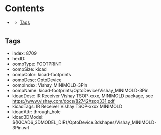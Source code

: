 



Contents
========

* [](#)
	* [Tags](#tags)

# 

## Tags

- index: 8709
- hexID: 
- oompType: FOOTPRINT
- oompSize: kicad
- oompColor: kicad-footprints
- oompDesc: OptoDevice
- oompIndex: Vishay_MINIMOLD-3Pin
- oompName: kicad-footprints/OptoDevice/Vishay_MINIMOLD-3Pin
- kicadDesc: IR Receiver Vishay TSOP-xxxx, MINIMOLD package, see https://www.vishay.com/docs/82742/tsop331.pdf
- kicadTags: IR Receiver Vishay TSOP-xxxx MINIMOLD
- kicadAttr: through_hole
- kicad3DModel: ${KICAD6_3DMODEL_DIR}/OptoDevice.3dshapes/Vishay_MINIMOLD-3Pin.wrl
